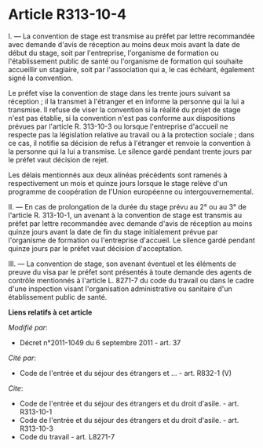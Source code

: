 # Article R313-10-4

I. ― La convention de stage est transmise au préfet par lettre recommandée avec demande d'avis de réception au moins deux
mois avant la date de début du stage, soit par l'entreprise, l'organisme de formation ou l'établissement public de santé ou
l'organisme de formation qui souhaite accueillir un stagiaire, soit par l'association qui a, le cas échéant, également signé
la convention. 

Le préfet vise la convention de stage dans les trente jours suivant sa réception ; il la transmet à l'étranger et en informe
la personne qui la lui a transmise. Il refuse de viser la convention si la réalité du projet de stage n'est pas établie, si
la convention n'est pas conforme aux dispositions prévues par l'article R. 313-10-3 ou lorsque l'entreprise d'accueil ne
respecte pas la législation relative au travail ou à la protection sociale ; dans ce cas, il notifie sa décision de refus à
l'étranger et renvoie la convention à la personne qui la lui a transmise. Le silence gardé pendant trente jours par le préfet
vaut décision de rejet. 

Les délais mentionnés aux deux alinéas précédents sont ramenés à respectivement un mois et quinze jours lorsque le stage
relève d'un programme de coopération de l'Union européenne ou intergouvernemental. 

II. ― En cas de prolongation de la durée du stage prévu au 2° ou au 3° de l'article R. 313-10-1, un avenant à la convention
de stage est transmis au préfet par lettre recommandée avec demande d'avis de réception au moins quinze jours avant la date
de fin du stage initialement prévue par l'organisme de formation ou l'entreprise d'accueil. Le silence gardé pendant quinze
jours par le préfet vaut décision d'acceptation. 

III. ― La convention de stage, son avenant éventuel et les éléments de preuve du visa par le préfet sont présentés à toute
demande des agents de contrôle mentionnés à l'article L. 8271-7 du code du travail ou dans le cadre d'une inspection visant
l'organisation administrative ou sanitaire d'un établissement public de santé.

**Liens relatifs à cet article**

_Modifié par_:

  - Décret n°2011-1049 du 6 septembre 2011 - art. 37

_Cité par_:

  - Code de l'entrée et du séjour des étrangers et ... - art. R832-1 (V)

_Cite_:

  - Code de l'entrée et du séjour des étrangers et du droit d'asile. - art. R313-10-1
  - Code de l'entrée et du séjour des étrangers et du droit d'asile. - art. R313-10-3
  - Code du travail - art. L8271-7

